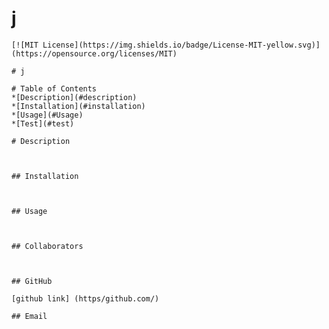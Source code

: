 # j 

    [![MIT License](https://img.shields.io/badge/License-MIT-yellow.svg)](https://opensource.org/licenses/MIT)

    # j 

    # Table of Contents 
    *[Description](#description)
    *[Installation](#installation)
    *[Usage](#Usage)
    *[Test](#test)
    
    # Description 

    

    ## Installation 

    

    ## Usage 

    

    ## Collaborators 

    

    ## GitHub 

    [github link] (https/github.com/)

    ## Email 

    
